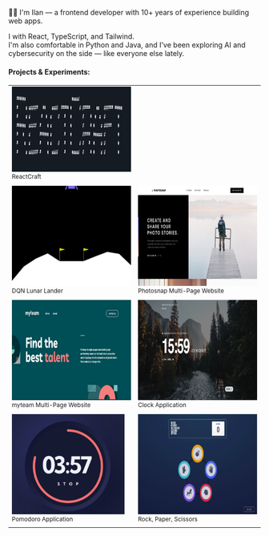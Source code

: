 <p>
👋🏻 I'm Ilan — a frontend developer with 10+ years of experience building web apps.

I with React, TypeScript, and Tailwind.  
I'm also comfortable in Python and Java, and I've been exploring AI and cybersecurity on the side — like everyone else lately.

</p>

#### Projects & Experiments:

<table>
<tr>
    <td width="50%">
      <a href="https://github.com/iknowmagic/reactcraft" valign="center" align="center">
        <img src="assets/reactcraft.png" style="width:500px; height:170px;" />
      </a>
      <br><sup>ReactCraft</sup>
    </td>
  </tr>
  <tr>
  <tr>
    <td width="50%">
      <a href="https://github.com/iknowmagic/dqn_lunar_lander" valign="center" align="center">
        <img src="assets/lander.gif" style="width:500px; height:200px;" />
      </a>
      <br><sup>DQN Lunar Lander</sup>
    </td>
    <td width="50%">
      <a href="https://github.com/iknowmagic/photosnap-multi-page-website" valign="center" align="center">
        <img src="assets/photosnap.png" style="width:500px; height:200px;" />
      </a>
      <br><sup>Photosnap Multi-Page Website</sup>
    </td>
  </tr>
  <tr>
    <td width="50%">
      <a href="https://github.com/iknowmagic/myteam-multi-page-website" valign="center" align="center">
        <img src="assets/talent.png" style="width:500px; height:200px;" />
      </a>
      <br><sup>myteam Multi-Page Website</sup>
    </td>
    <td width="50%">
      <a href="https://github.com/iknowmagic/clock-app" valign="center" align="center">
        <img src="assets/clock.jpg" style="width:500px; height:200px;" />
      </a>
      <br><sup>Clock Application</sup>
    </td>
  </tr>
  <tr>
    <td width="50%">
      <a href="https://github.com/iknowmagic/pomodoro-app" valign="center" align="center">
        <img src="assets/pomodoro.png" style="width:225px; height:200px;" />
      </a>
      <br><sup>Pomodoro Application</sup>
    </td>
    <td width="50%">
      <a href="https://github.com/iknowmagic/rock-paper-scissors" valign="center" align="center">
        <img src="assets/rock.png" style="width:500px; height:200px;" />
      </a>
      <br><sup>Rock, Paper, Scissors</sup>
    </td>
  </tr>
</table>
